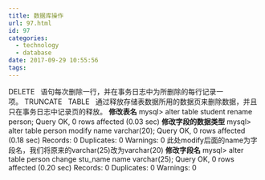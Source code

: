 ```yaml
---
title: 数据库操作
url: 97.html
id: 97
categories:
  - technology
  - database
date: 2017-09-29 10:55:56
tags:
---
```


DELETE   语句每次删除一行，并在事务日志中为所删除的每行记录一项。 TRUNCATE   TABLE   通过释放存储表数据所用的数据页来删除数据，并且只在事务日志中记录页的释放。 **修改表名** mysql> alter table student rename person; Query OK, 0 rows affected (0.03 sec) **修改字段的数据类型** mysql> alter table person modify name varchar(20); Query OK, 0 rows affected (0.18 sec) Records: 0 Duplicates: 0 Warnings: 0 此处modify后面的name为字段名，我们将原来的varchar(25)改为varchar(20) **修改字段名** mysql> alter table person change stu_name name varchar(25); Query OK, 0 rows affected (0.20 sec) Records: 0 Duplicates: 0 Warnings: 0
